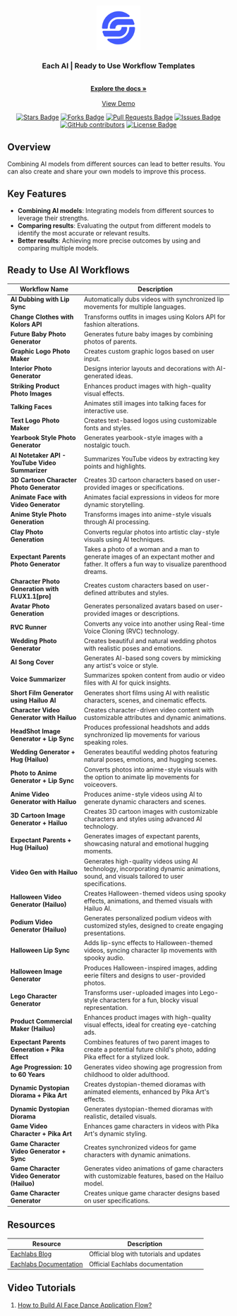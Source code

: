 

<div align="center">
  <a href="https://www.eachlabs.ai">
    <img src="images/logo-light-full.png" alt="Eachlabs Logo" width="100" height="100">
  </a>

  <h3>Each AI | Ready to Use Workflow Templates</h3>

  <p>
    <br />
    <a href="https://docs.eachlabs.ai/welcome"><strong>Explore the docs »</strong></a>
    <br />
    <br />
    <a href="https://www.eachlabs.ai">View Demo</a>
    
  </p>
</div>

<p align="center">
  <a href="https://github.com/eachlabs/Awesome-AI-Workflows/stargazers"><img src="https://img.shields.io/github/stars/eachlabs/Awesome-AI-Workflows?style=flat-square" alt="Stars Badge"/></a>
  <a href="https://github.com/eachlabs/Awesome-AI-Workflows/forks"><img src="https://img.shields.io/github/forks/eachlabs/Awesome-AI-Workflows?style=flat-square" alt="Forks Badge"/></a>
  <a href="https://github.com/eachlabs/Awesome-AI-Workflows/pulls"><img src="https://img.shields.io/github/issues-pr/eachlabs/Awesome-AI-Workflows?style=flat-square" alt="Pull Requests Badge"/></a>
  <a href="https://github.com/eachlabs/Awesome-AI-Workflows/issues"><img src="https://img.shields.io/github/issues/eachlabs/Awesome-AI-Workflows?style=flat-square" alt="Issues Badge"/></a>
  <a href="https://github.com/eachlabs/Awesome-AI-Workflows/graphs/contributors"><img alt="GitHub contributors" src="https://img.shields.io/github/contributors/eachlabs/Awesome-AI-Workflows?style=flat-square"></a>
  <a href="https://github.com/eachlabs/Awesome-AI-Workflows"><img src="https://img.shields.io/github/license/kodxana/Awesome-RunPod?style=flat-square" alt="License Badge"/></a>
</p>

## Overview
Combining AI models from different sources can lead to better results. You can also create and share your own models to improve this process.


## Key Features
- **Combining AI models**: Integrating models from different sources to leverage their strengths.
- **Comparing results**: Evaluating the output from different models to identify the most accurate or relevant results.
- **Better results**: Achieving more precise outcomes by using and comparing multiple models.


## Ready to Use AI Workflows

| Workflow Name                  | Description                                                                   |
|------------------------------- |-------------------------------------------------------------------------------|
| **AI Dubbing with Lip Sync**    | Automatically dubs videos with synchronized lip movements for multiple languages. |
| **Change Clothes with Kolors API** | Transforms outfits in images using Kolors API for fashion alterations.           |
| **Future Baby Photo Generator**       | Generates future baby images by combining photos of parents.                   |
| **Graphic Logo Photo Maker**          | Creates custom graphic logos based on user input.                             |
| **Interior Photo Generator**          | Designs interior layouts and decorations with AI-generated ideas.             |
| **Striking Product Photo Images**     | Enhances product images with high-quality visual effects.                     |
| **Talking Faces**               | Animates still images into talking faces for interactive use.                 |
| **Text Logo Photo Maker**             | Creates text-based logos using customizable fonts and styles.                 |
| **Yearbook Style Photo Generator**    | Generates yearbook-style images with a nostalgic touch.                       |
| **AI Notetaker API - YouTube Video Summarizer**    | Summarizes YouTube videos by extracting key points and highlights.            |
| **3D Cartoon Character Photo Generator**    | Creates 3D cartoon characters based on user-provided images or specifications. |
| **Animate Face with Video Generator** | Animates facial expressions in videos for more dynamic storytelling.           |
| **Anime Style Photo Generation**       | Transforms images into anime-style visuals through AI processing.                   |
| **Clay Photo Generation**          | Converts regular photos into artistic clay-style visuals using AI techniques.                             |
| **Expectant Parents Photo Generator**          | Takes a photo of a woman and a man to generate images of an expectant mother and father. It offers a fun way to visualize parenthood dreams.             |
| **Character Photo Generation with FLUX1.1[pro]**     | Creates custom characters based on user-defined attributes and styles.                     | 
| **Avatar Photo Generation**           | Generates personalized avatars based on user-provided images or descriptions. |
| **RVC Runner**                  | Converts any voice into another using Real-time Voice Cloning (RVC) technology.|
| **Wedding Photo Generator**     | Creates beautiful and natural wedding photos with realistic poses and emotions. |
| **AI Song Cover**               | Generates AI-based song covers by mimicking any artist's voice or style.      |
| **Voice Summarizer**            | Summarizes spoken content from audio or video files with AI for quick insights. |
| **Short Film Generator using Hailuo AI**            | Generates short films using AI with realistic characters, scenes, and cinematic effects.         |
| **Character Video Generator with Hailuo**       | Creates character-driven video content with customizable attributes and dynamic animations.       |
| **HeadShot Image Generator + Lip Sync**         | Produces professional headshots and adds synchronized lip movements for various speaking roles.   |
| **Wedding Generator + Hug (Hailuo)**            | Generates beautiful wedding photos featuring natural poses, emotions, and hugging scenes.         |
| **Photo to Anime Generator + Lip Sync**         | Converts photos into anime-style visuals with the option to animate lip movements for voiceovers.  |
| **Anime Video Generator with Hailuo**           | Produces anime-style videos using AI to generate dynamic characters and scenes.                   |
| **3D Cartoon Image Generator + Hailuo**         | Creates 3D cartoon images with customizable characters and styles using advanced AI technology.    |
| **Expectant Parents + Hug (Hailuo)**            | Generates images of expectant parents, showcasing natural and emotional hugging moments.           |
| **Video Gen with Hailuo**                       | Generates high-quality videos using AI technology, incorporating dynamic animations, sound, and visuals tailored to user specifications. |
| **Halloween Video Generator (Hailuo)** | Creates Halloween-themed videos using spooky effects, animations, and themed visuals with Hailuo AI. |
| **Podium Video Generator (Hailuo)**   | Generates personalized podium videos with customized styles, designed to create engaging presentations. |
| **Halloween Lip Sync**                | Adds lip-sync effects to Halloween-themed videos, syncing character lip movements with spooky audio.  |
| **Halloween Image Generator**         | Produces Halloween-inspired images, adding eerie filters and designs to user-provided photos.          |
| **Lego Character Generator**          | Transforms user-uploaded images into Lego-style characters for a fun, blocky visual representation.    |
| **Product Commercial Maker (Hailuo)**                   | Enhances product images with high-quality visual effects, ideal for creating eye-catching ads.        |
| **Expectant Parents Generation + Pika Effect** | Combines features of two parent images to create a potential future child's photo, adding Pika effect for a stylized look. |
| **Age Progression: 10 to 60 Years**      | Generates video showing age progression from childhood to older adulthood.                         |
| **Dynamic Dystopian Diorama + Pika Art** | Creates dystopian-themed dioramas with animated elements, enhanced by Pika Art's effects.           |
| **Dynamic Dystopian Diorama**            | Generates dystopian-themed dioramas with realistic, detailed visuals.                               |
| **Game Video Character + Pika Art**      | Enhances game characters in videos with Pika Art's dynamic styling.                                 |
| **Game Character Video Generator + Sync**| Creates synchronized videos for game characters with dynamic animations.                            |
| **Game Character Video Generator (Hailuo)** | Generates video animations of game characters with customizable features, based on the Hailuo model. |
| **Game Character Generator**             | Creates unique game character designs based on user specifications.                                 |
## Resources

| Resource                                  | Description                                  |
|-------------------------------------------|----------------------------------------------   |
| [Eachlabs Blog]                             | Official blog with tutorials and updates     |
| [Eachlabs Documentation]                          | Official Eachlabs documentation     |  |

[Eachlabs Blog]: https://blog.eachlabs.ai/
[Eachlabs Documentation]: https://docs.eachlabs.ai/welcome

## Video Tutorials

1. [How to Build AI Face Dance Application Flow?](https://www.youtube.com/watch?v=tD4AZ7Vhqj0&t=4s)
